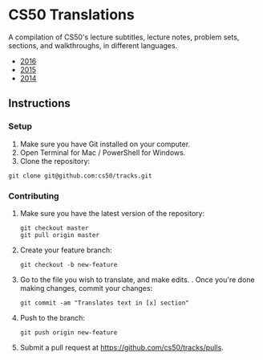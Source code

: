 # CS50 Translations

A compilation of CS50's lecture subtitles, lecture notes, problem sets, sections, and walkthroughs, in different languages.

* [2016](2016/README.md)
* [2015](2015/README.md)
* [2014](2014/README.md)

## Instructions

### Setup

1. Make sure you have Git installed on your computer.
2. Open Terminal for Mac / PowerShell for Windows.
3. Clone the repository:
```
git clone git@github.com:cs50/tracks.git
```

### Contributing

1. Make sure you have the latest version of the repository:
    ```
    git checkout master
    git pull origin master
    ```
2. Create your feature branch:
    ```
    git checkout -b new-feature
    ```
3. Go to the file you wish to translate, and make edits.
. Once you're done making changes, commit your changes:
    ```
    git commit -am "Translates text in [x] section"
    ```
4. Push to the branch:
    ```
    git push origin new-feature
    ```
5. Submit a pull request at https://github.com/cs50/tracks/pulls.
